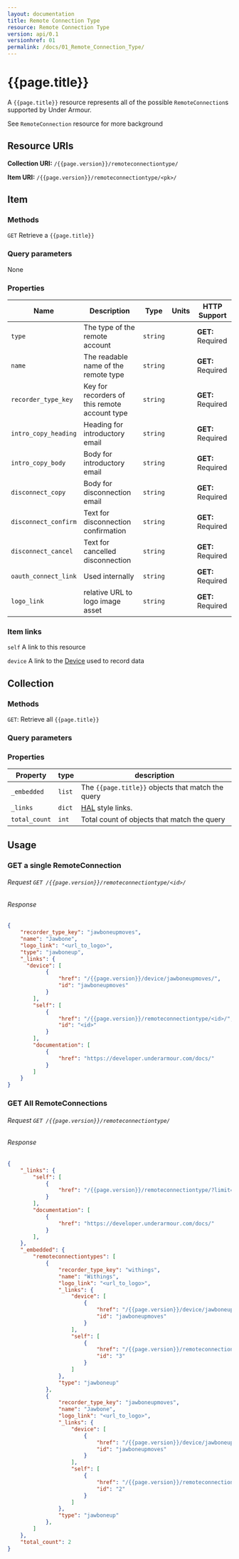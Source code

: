 ```yaml
---
layout: documentation
title: Remote Connection Type
resource: Remote Connection Type
version: api/0.1
versionhref: 01
permalink: /docs/01_Remote_Connection_Type/
---
```


# {{page.title}}

A `{{page.title}}` resource represents all of the possible `RemoteConnection`s supported by Under Armour.

See `RemoteConnection` resource for more background

## Resource URIs

**Collection URI:** `/{{page.version}}/remoteconnectiontype/`

**Item URI:** `/{{page.version}}/remoteconnectiontype/<pk>/`

## Item

### Methods

`GET` Retrieve a `{{page.title}}`

### Query parameters

None

### Properties

| Name                 | Description                                   | Type     | Units | HTTP Support      |
|----------------------|-----------------------------------------------|----------|-------|-------------------|
| `type`               | The type of the remote account                | `string` |       | **GET:** Required |
| `name`               | The readable name of the remote type          | `string` |       | **GET:** Required |
| `recorder_type_key`  | Key for recorders of this remote account type | `string` |       | **GET:** Required |
| `intro_copy_heading` | Heading for introductory email                | `string` |       | **GET:** Required |
| `intro_copy_body`    | Body for introductory email                   | `string` |       | **GET:** Required |
| `disconnect_copy`    | Body for disconnection email                  | `string` |       | **GET:** Required |
| `disconnect_confirm` | Text for disconnection confirmation           | `string` |       | **GET:** Required |
| `disconnect_cancel`  | Text for cancelled disconnection              | `string` |       | **GET:** Required |
| `oauth_connect_link` | Used internally                               | `string` |       | **GET:** Required |
| `logo_link`          | relative URL to logo image asset              | `string` |       | **GET:** Required |

### Item links

`self` A link to this resource

`device` A link to the [Device](/docs/v70_Device) used to record data

## Collection

### Methods

`GET`: Retrieve all `{{page.title}}`

### Query parameters

### Properties

| Property      | type   | description                                                    |
|---------------|--------|----------------------------------------------------------------|
| `_embedded`   | `list` | The `{{page.title}}` objects that match the query        |
| `_links`      | `dict` | [HAL](http://stateless.co/hal_specification.html) style links. |
| `total_count` | `int`  | Total count of objects that match the query                    |

## Usage

### GET a single RemoteConnection

###### Request `GET /{{page.version}}/remoteconnectiontype/<id>/`

###### Response

```json
{
    "recorder_type_key": "jawboneupmoves",
    "name": "Jawbone",
    "logo_link": "<url_to_logo>",
    "type": "jawboneup",
    "_links": {
      "device": [
            {
                "href": "/{{page.version}}/device/jawboneupmoves/",
                "id": "jawboneupmoves"
            }
        ],
        "self": [
            {
                "href": "/{{page.version}}/remoteconnectiontype/<id>/",
                "id": "<id>"
            }
        ],
        "documentation": [
            {
                "href": "https://developer.underarmour.com/docs/"
            }
        ]
    }
}
```

### GET All RemoteConnections

###### Request `GET /{{page.version}}/remoteconnectiontype/`

###### Response

```json
{
    "_links": {
        "self": [
            {
                "href": "/{{page.version}}/remoteconnectiontype/?limit=20&offset=0"
            }
        ],
        "documentation": [
            {
                "href": "https://developer.underarmour.com/docs/"
            }
        ],
    },
    "_embedded": {
        "remoteconnectiontypes": [
            {
                "recorder_type_key": "withings",
                "name": "Withings",
                "logo_link": "<url_to_logo>",
                "_links": {
                    "device": [
                        {
                            "href": "/{{page.version}}/device/jawboneupmoves/",
                            "id": "jawboneupmoves"
                        }
                    ],
                    "self": [
                        {
                            "href": "/{{page.version}}/remoteconnectiontype/3/",
                            "id": "3"
                        }
                    ]
                },
                "type": "jawboneup"
            },
            {
                "recorder_type_key": "jawboneupmoves",
                "name": "Jawbone",
                "logo_link": "<url_to_logo>",
                "_links": {
                    "device": [
                        {
                            "href": "/{{page.version}}/device/jawboneupmoves/",
                            "id": "jawboneupmoves"
                        }
                    ],
                    "self": [
                        {
                            "href": "/{{page.version}}/remoteconnectiontype/2/",
                            "id": "2"
                        }
                    ]
                },
                "type": "jawboneup"
            },
        ]
    },
    "total_count": 2
}
```

<!-- LINKS GO BELOW HERE -->
